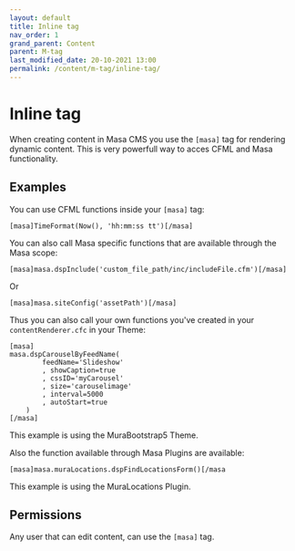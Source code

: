 ```yaml
---
layout: default
title: Inline tag
nav_order: 1
grand_parent: Content
parent: M-tag
last_modified_date: 20-10-2021 13:00
permalink: /content/m-tag/inline-tag/
---
```


# Inline tag

When creating content in Masa CMS you use the `[masa]` tag for rendering dynamic content.
This is very powerfull way to acces CFML and Masa functionality.

## Examples
You can use CFML functions inside your `[masa]` tag:

    [masa]TimeFormat(Now(), 'hh:mm:ss tt')[/masa]
    
You can also call Masa specific functions that are available through the Masa scope:
    
    [masa]masa.dspInclude('custom_file_path/inc/includeFile.cfm')[/masa]

Or

    [masa]masa.siteConfig('assetPath')[/masa]

Thus you can also call your own functions you've created in your `contentRenderer.cfc` in your Theme:

    [masa]
    masa.dspCarouselByFeedName(
			feedName='Slideshow'
			, showCaption=true
			, cssID='myCarousel'
			, size='carouselimage'
			, interval=5000
			, autoStart=true
		)
    [/masa]

This example is using the MuraBootstrap5 Theme.

Also the function available through Masa Plugins are available:

    [masa]masa.muraLocations.dspFindLocationsForm()[/masa

This example is using the MuraLocations Plugin.
## Permissions

Any user that can edit content, can use the `[masa]` tag.